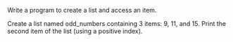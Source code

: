Write a program to create a list and access an item.

Create a list named odd_numbers containing 3 items: 9, 11, and 15.
Print the second item of the list (using a positive index).